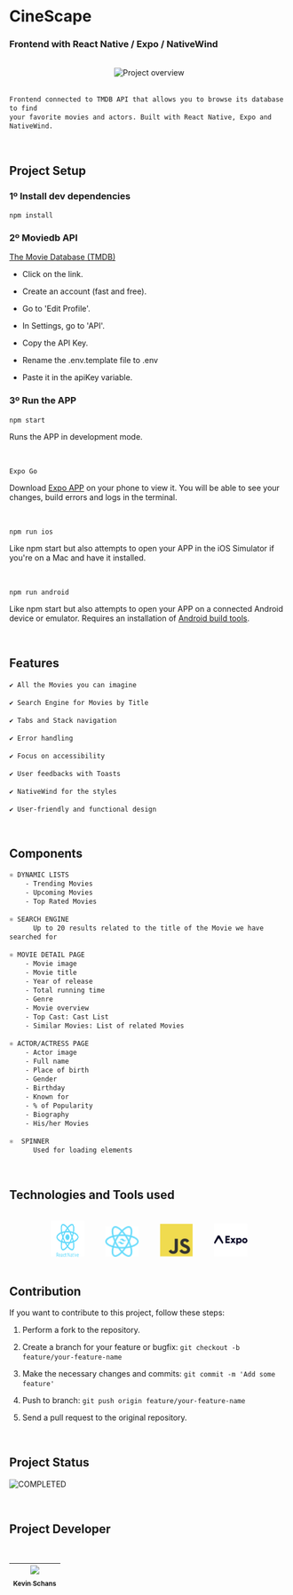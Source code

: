 # CineScape

### Frontend with React Native / Expo / NativeWind

<br>

<div align="center">
  <img
    src="public/readme/project-overview.gif"
    alt="Project overview"
    width="350"
  >
</div>

<br>

<div>

    Frontend connected to TMDB API that allows you to browse its database to find
    your favorite movies and actors. Built with React Native, Expo and NativeWind.

</div>

<br>

## Project Setup

  ### 1º Install dev dependencies

    npm install


  ### 2º Moviedb API

  [The Movie Database (TMDB)](https://www.themoviedb.org/)

  - Click on the link.

  - Create an account (fast and free).

  - Go to 'Edit Profile'.

  - In Settings, go to 'API'.

  - Copy the API Key.

  - Rename the .env.template file to .env

  - Paste it in the apiKey variable.


  ### 3º Run the APP

    npm start

  Runs the APP in development mode.

  <br>

    Expo Go

  Download [Expo APP](https://expo.io) on your phone to view it.
  You will be able to see your changes, build errors and logs in the terminal.

  <br>

    npm run ios

  Like npm start but also attempts to open your APP in the
  iOS Simulator if you're on a Mac and have it installed.

  <br>

    npm run android

  Like npm start but also attempts to open your APP on a connected Android
  device or emulator. Requires an installation of [Android build tools](https://developer.android.com/studio).

<br>

## Features

<div>

    ✔️ All the Movies you can imagine

    ✔️ Search Engine for Movies by Title

    ✔️ Tabs and Stack navigation

    ✔️ Error handling

    ✔️ Focus on accessibility

    ✔️ User feedbacks with Toasts

    ✔️ NativeWind for the styles

    ✔️ User-friendly and functional design

</div>

<br>

## Components

<div>

    ⚛️ DYNAMIC LISTS
        - Trending Movies
        - Upcoming Movies
        - Top Rated Movies

    ⚛️ SEARCH ENGINE
          Up to 20 results related to the title of the Movie we have searched for

    ⚛️ MOVIE DETAIL PAGE
        - Movie image
        - Movie title
        - Year of release
        - Total running time
        - Genre
        - Movie overview
        - Top Cast: Cast List
        - Similar Movies: List of related Movies

    ⚛️ ACTOR/ACTRESS PAGE
        - Actor image
        - Full name
        - Place of birth
        - Gender
        - Birthday
        - Known for
        - % of Popularity
        - Biography
        - His/her Movies

    ⚛️  SPINNER
          Used for loading elements

</div>

<br>

## Technologies and Tools used

<div align="center">
  <br>
  <a href="https://reactnative.dev/" target="_blank" rel="noreferrer"> <img src="public/readme/react-native.svg" alt="React Native" width="60" height="65" style="margin-right: 34px" /></a>
  <a href="https://www.nativewind.dev/" target="_blank" rel="noreferrer"> <img src="public/readme/nativewind.svg" alt="Nativewind" width="60" height="55" style="margin-right: 34px" /></a>
  <a href="https://developer.mozilla.org/en-US/docs/Web/JavaScript" target="_blank" rel="noreferrer"> <img src="https://raw.githubusercontent.com/devicons/devicon/master/icons/javascript/javascript-original.svg" alt="JavaScript" width="60" height="60" style="margin-right: 34px" /></a>
  <a href="https://expo.dev/" target="_blank" rel="noreferrer"> <img src="public/readme/expo.svg" alt="Expo" width="60" height="60" /></a>

</div>

<br>

## Contribution

If you want to contribute to this project, follow these steps:

1. Perform a fork to the repository.

2. Create a branch for your feature or bugfix: `git checkout -b feature/your-feature-name`

3. Make the necessary changes and commits:  `git commit -m 'Add some feature'`

4. Push to branch: `git push origin feature/your-feature-name`

5. Send a pull request to the original repository.

<br>

## Project Status

![COMPLETED](https://img.shields.io/badge/COMPLETED-green.svg)

<br>

## Project Developer

<br>

| [<img src="https://avatars.githubusercontent.com/u/122877560?v=4" width=115><br><sub>Kevin Schans</sub>](https://github.com/KevinVanDerSchans) |
:------------------------------------------------------------------------------------------------------------------------------------------: |
